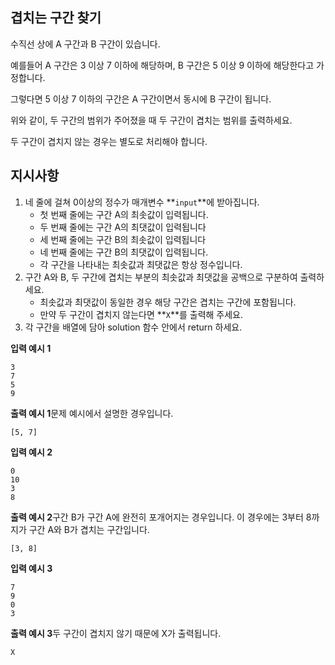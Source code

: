 ## **겹치는 구간 찾기**

수직선 상에 A 구간과 B 구간이 있습니다.

예를들어 A 구간은 3 이상 7 이하에 해당하며, B 구간은 5 이상 9 이하에 해당한다고 가정합니다.

그렇다면 5 이상 7 이하의 구간은 A 구간이면서 동시에 B 구간이 됩니다.

위와 같이, 두 구간의 범위가 주어졌을 때 두 구간이 겹치는 범위를 출력하세요.

두 구간이 겹치지 않는 경우는 별도로 처리해야 합니다.

## **지시사항**

1. 네 줄에 걸쳐 0이상의 정수가 매개변수 **`input`**에 받아집니다.
    - 첫 번째 줄에는 구간 A의 최솟값이 입력됩니다.
    - 두 번째 줄에는 구간 A의 최댓값이 입력됩니다
    - 세 번째 줄에는 구간 B의 최솟값이 입력됩니다
    - 네 번째 줄에는 구간 B의 최댓값이 입력됩니다.
    - 각 구간을 나타내는 최솟값과 최댓값은 항상 정수입니다.
2. 구간 A와 B, 두 구간에 겹치는 부분의 최솟값과 최댓값을 공백으로 구분하여 출력하세요.
    - 최솟값과 최댓값이 동일한 경우 해당 구간은 겹치는 구간에 포함됩니다.
    - 만약 두 구간이 겹치지 않는다면 **`X`**를 출력해 주세요.
3. 각 구간을 배열에 담아 solution 함수 안에서 return 하세요.

**입력 예시 1**

```
3
7
5
9
```

**출력 예시 1**문제 예시에서 설명한 경우입니다.

```
[5, 7]
```

**입력 예시 2**

```
0
10
3
8
```

**출력 예시 2**구간 B가 구간 A에 완전히 포개어지는 경우입니다. 이 경우에는 3부터 8까지가 구간 A와 B가 겹치는 구간입니다.

```
[3, 8]
```

**입력 예시 3**

```
7
9
0
3
```

**출력 예시 3**두 구간이 겹치지 않기 때문에 X가 출력됩니다.

```
X
```
